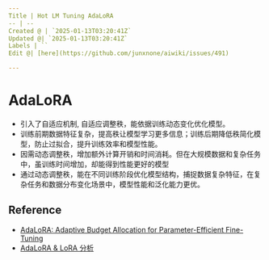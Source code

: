 ```yaml
---
Title | Hot LM Tuning AdaLoRA
-- | --
Created @ | `2025-01-13T03:20:41Z`
Updated @| `2025-01-13T03:20:41Z`
Labels | ``
Edit @| [here](https://github.com/junxnone/aiwiki/issues/491)

---
```

# AdaLoRA

- 引入了自适应机制, 自适应调整秩，能依据训练动态变化优化模型。
- 训练前期数据特征复杂，提高秩让模型学习更多信息；训练后期降低秩简化模型，防止过拟合，提升训练效率和模型性能。
- 因需动态调整秩，增加额外计算开销和时间消耗。但在大规模数据和复杂任务中，虽训练时间增加，却能得到性能更好的模型
- 通过动态调整秩，能在不同训练阶段优化模型结构，捕捉数据复杂特征，在复杂任务和数据分布变化场景中，模型性能和泛化能力更优。

## Reference

- [AdaLoRA: Adaptive Budget Allocation for Parameter-Efficient Fine-Tuning](https://arxiv.org/pdf/2303.10512)
- [AdaLoRA & LoRA 分析 ](https://blog.csdn.net/qq_29788741/article/details/132957760)
